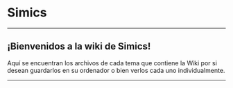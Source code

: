 # **Simics**
***
## **¡Bienvenidos a la wiki de Simics!**
Aquí se encuentran los archivos de cada tema que contiene la Wiki por si desean
guardarlos en su ordenador o bien verlos cada uno individualmente.
***